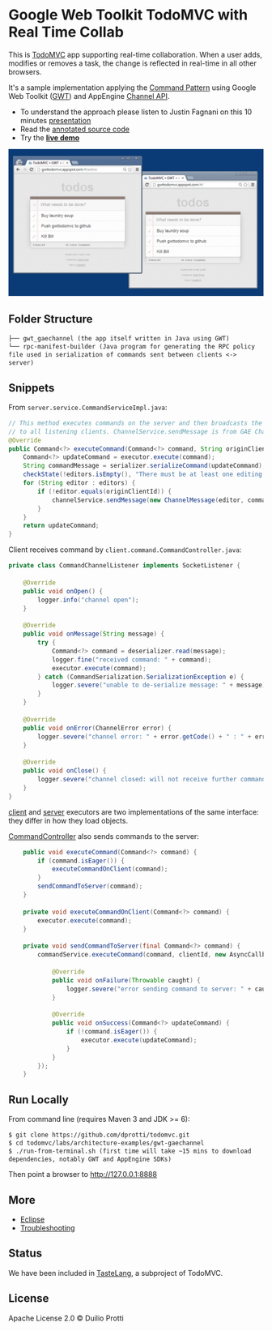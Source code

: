 
# Google Web Toolkit TodoMVC with Real Time Collab

This is [TodoMVC](http://todomvc.com) app supporting real-time collaboration.
When a user adds, modifies or removes a task, the change is reflected in real-time in all other browsers.

It's a sample implementation applying the [Command Pattern](http://en.wikipedia.org/wiki/Command_pattern) using Google Web Toolkit ([GWT](http://www.gwtproject.org/))
and AppEngine [Channel API](https://developers.google.com/appengine/docs/java/channel/).

- To understand the approach please listen to Justin Fagnani on this 10 minutes [presentation](http://www.youtube.com/watch?v=wWhd9ZwvCyw&t=29m44s)
- Read the [annotated source code](http://dprotti.github.io/todomvc-gwtgaechannel/)
- Try the **[live demo](http://gwttodomvc.appspot.com)**

![TodoMVC screenshot](gwt_gaechannel/src/main/docco/in-action.png)

## Folder Structure

```
├── gwt_gaechannel (the app itself written in Java using GWT)
└── rpc-manifest-builder (Java program for generating the RPC policy file used in serialization of commands sent between clients <-> server)
```

## Snippets

From `server.service.CommandServiceImpl.java`:

```java
// This method executes commands on the server and then broadcasts the command
// to all listening clients. ChannelService.sendMessage is from GAE Channel API.
@Override
public Command<?> executeCommand(Command<?> command, String originClientId) {
    Command<?> updateCommand = executor.execute(command);
    String commandMessage = serializer.serializeCommand(updateCommand);
    checkState(!editors.isEmpty(), "There must be at least one editing client");
    for (String editor : editors) {
        if (!editor.equals(originClientId)) {
            channelService.sendMessage(new ChannelMessage(editor, commandMessage));
        }
    }
    return updateCommand;
}
```

Client receives command by `client.command.CommandController.java`:

```java
private class CommandChannelListener implements SocketListener {

    @Override
    public void onOpen() {
        logger.info("channel open");
    }

    @Override
    public void onMessage(String message) {
        try {
            Command<?> command = deserializer.read(message);
            logger.fine("received command: " + command);
            executor.execute(command);
        } catch (CommandSerialization.SerializationException e) {
            logger.severe("unable to de-serialize message: " + message);
        }
    }

    @Override
    public void onError(ChannelError error) {
        logger.severe("channel error: " + error.getCode() + " : " + error.getDescription());
    }

    @Override
    public void onClose() {
        logger.severe("channel closed: will not receive further commands from the server");
    }
}
```

[client](http://dprotti.github.io/todomvc-gwtgaechannel/java/com/todomvc/client/command/todo/ClientToDoCommandExecutor.java.html) and [server](http://dprotti.github.io/todomvc-gwtgaechannel/java/com/todomvc/server/command/todo/ServerToDoCommandExecutor.java.html) executors are two implementations of the same interface: they differ in how they load objects.

[CommandController](http://dprotti.github.io/todomvc-gwtgaechannel/java/com/todomvc/client/command/CommandController.java.html) also sends commands to the server:

```java
    public void executeCommand(Command<?> command) {
        if (command.isEager()) {
            executeCommandOnClient(command);
        }
        sendCommandToServer(command);
    }

    private void executeCommandOnClient(Command<?> command) {
        executor.execute(command);
    }

    private void sendCommandToServer(final Command<?> command) {
        commandService.executeCommand(command, clientId, new AsyncCallback<Command<?>>() {

            @Override
            public void onFailure(Throwable caught) {
                logger.severe("error sending command to server: " + caught.getLocalizedMessage());
            }

            @Override
            public void onSuccess(Command<?> updateCommand) {
                if (!command.isEager()) {
                    executor.execute(updateCommand);
                }
            }
        });
    }
```

## Run Locally
From command line (requires Maven 3 and JDK >= 6):

    $ git clone https://github.com/dprotti/todomvc.git
    $ cd todomvc/labs/architecture-examples/gwt-gaechannel
    $ ./run-from-terminal.sh (first time will take ~15 mins to download dependencies, notably GWT and AppEngine SDKs)

Then point a browser to http://127.0.0.1:8888

## More

- [Eclipse](minidocs/eclipse.md)
- [Troubleshooting](minidocs/troubles.md)

## Status

We have been included in [TasteLang](https://github.com/tastejs/TasteLang), a subproject of TodoMVC.

## License

Apache License 2.0 © Duilio Protti
